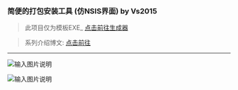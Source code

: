 ### 简便的打包安装工具 (仿NSIS界面)  by Vs2015


> 此项目仅为模板EXE_  [点击前往生成器](http://git.oschina.net/codetimer/ctParcel-Generator)


> 系列介绍博文:  [点击前往](http://my.oschina.net/tasker/blog?catalog=3671451&temp=1470028794262)



----------------------------------------------------------------------------------------------------------------

![输入图片说明](http://git.oschina.net/uploads/images/2016/0801/132116_f843ff6a_632350.png "在这里输入图片标题")

![输入图片说明](http://git.oschina.net/uploads/images/2016/0801/132136_34c0f26f_632350.png "在这里输入图片标题")